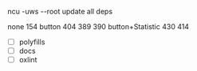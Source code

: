 ncu -uws --root update all deps

none 154 button 404 389 390 button+Statistic 430 414

- [ ] polyfills
- [ ] docs
- [ ] oxlint
